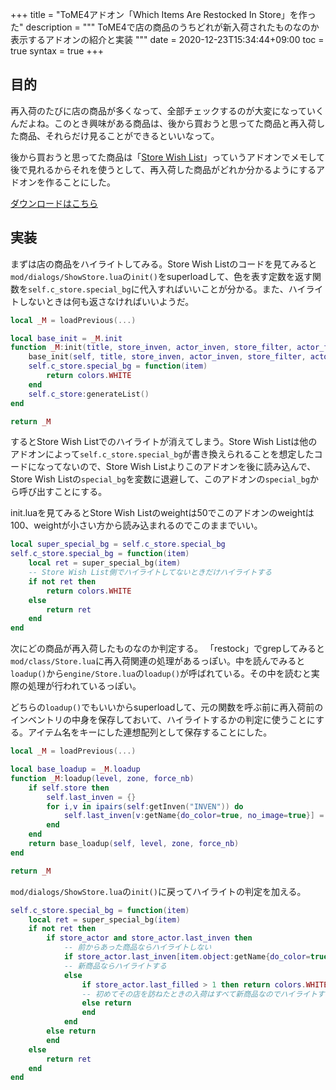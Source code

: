 +++
title = "ToME4アドオン「Which Items Are Restocked In Store」を作った"
description = """
ToME4で店の商品のうちどれが新入荷されたものなのか表示するアドオンの紹介と実装
"""
date = 2020-12-23T15:34:44+09:00
toc = true
syntax = true
+++
<!--more-->
## 目的
再入荷のたびに店の商品が多くなって、全部チェックするのが大変になっていくんだよね。このとき興味がある商品は、後から買おうと思ってた商品と再入荷した商品、それらだけ見ることができるといいなって。

後から買おうと思ってた商品は「[Store Wish List][wish]」っていうアドオンでメモして後で見れるからそれを使うとして、再入荷した商品がどれか分かるようにするアドオンを作ることにした。

[ダウンロードはこちら][restocked]

## 実装
まずは店の商品をハイライトしてみる。Store Wish Listのコードを見てみると`mod/dialogs/ShowStore.lua`の`init()`をsuperloadして、色を表す定数を返す関数を`self.c_store.special_bg`に代入すればいいことが分かる。また、ハイライトしないときは何も返さなければいいようだ。

```lua
local _M = loadPrevious(...)

local base_init = _M.init
function _M:init(title, store_inven, actor_inven, store_filter, actor_filter, action, desc, descprice, allow_sell, allow_buy, on_select, store_actor, actor_actor)
	base_init(self, title, store_inven, actor_inven, store_filter, actor_filter, action, desc, descprice, allow_sell, allow_buy, on_select, store_actor, actor_actor)
	self.c_store.special_bg = function(item)
		return colors.WHITE
	end
	self.c_store:generateList()
end

return _M
```

するとStore Wish Listでのハイライトが消えてしまう。Store Wish Listは他のアドオンによって`self.c_store.special_bg`が書き換えられることを想定したコードになってないので、Store Wish Listよりこのアドオンを後に読み込んで、Store Wish Listの`special_bg`を変数に退避して、このアドオンの`special_bg`から呼び出すことにする。

init.luaを見てみるとStore Wish Listのweightは50でこのアドオンのweightは100、weightが小さい方から読み込まれるのでこのままでいい。

```lua
local super_special_bg = self.c_store.special_bg
self.c_store.special_bg = function(item)
	local ret = super_special_bg(item)
	-- Store Wish List側でハイライトしてないときだけハイライトする
	if not ret then
		return colors.WHITE
	else
		return ret
	end
end
```

次にどの商品が再入荷したものなのか判定する。
「restock」でgrepしてみると`mod/class/Store.lua`に再入荷関連の処理があるっぽい。中を読んでみると`loadup()`から`engine/Store.lua`の`loadup()`が呼ばれている。その中を読むと実際の処理が行われているっぽい。

どちらの`loadup()`でもいいからsuperloadして、元の関数を呼ぶ前に再入荷前のインベントリの中身を保存しておいて、ハイライトするかの判定に使うことにする。アイテム名をキーにした連想配列として保存することにした。

```lua
local _M = loadPrevious(...)

local base_loadup = _M.loadup
function _M:loadup(level, zone, force_nb)
	if self.store then
		self.last_inven = {}
		for i,v in ipairs(self:getInven("INVEN")) do
			self.last_inven[v:getName{do_color=true, no_image=true}] = i
		end
	end
	return base_loadup(self, level, zone, force_nb)
end

return _M
```

`mod/dialogs/ShowStore.lua`の`init()`に戻ってハイライトの判定を加える。

```lua
self.c_store.special_bg = function(item)
	local ret = super_special_bg(item)
	if not ret then
		if store_actor and store_actor.last_inven then
			-- 前からあった商品ならハイライトしない
			if store_actor.last_inven[item.object:getName{do_color=true, no_image=true}] then return
			-- 新商品ならハイライトする
			else
				if store_actor.last_filled > 1 then return colors.WHITE
				-- 初めてその店を訪ねたときの入荷はすべて新商品なのでハイライトする必要はない
				else return
				end
			end
		else return
		end
	else
		return ret
	end
end
```

[wish]:https://te4.org/games/addons/tome/store-wish-list
[restocked]:https://te4.org/games/addons/tome/which-new-in-store
